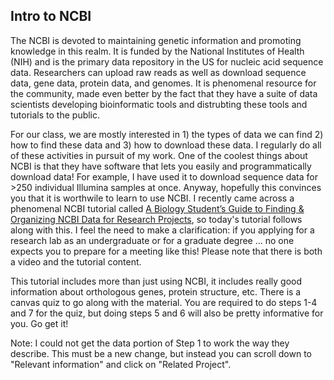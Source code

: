 ## Intro to NCBI

The NCBI is devoted to maintaining genetic information and promoting knowledge in this realm. It is funded by the National Institutes of Health (NIH) and is the primary data repository in the US for nucleic acid sequence data. Researchers can upload raw reads as well as download sequence data, gene data, protein data, and genomes. It is phenomenal resource for the community, made even better by the fact that they have a suite of data scientists developing bioinformatic tools and distrubting these tools and tutorials to the public.

For our class, we are mostly interested in 1) the types of data we can find 2) how to find these data and 3) how to download these data. I regularly do all of these activities in pursuit of my work. One of the coolest things about NCBI is that they have software that lets you easily and programmatically download data! For example, I have used it to download sequence data for >250 individual Illumina samples at once. Anyway, hopefully this convinces you that it is worthwile to learn to use NCBI. I recently came across a phenomenal NCBI tutorial called [A Biology Student’s Guide to Finding & Organizing NCBI Data for Research Projects](https://www.nlm.nih.gov/ncbi/workshops/2023-06_organizing-biology-data/workshop-details.html), so today's tutorial follows along with this. I feel the need to make a clarification: if you applying for a research lab as an undergraduate or for a graduate degree ... no one expects you to prepare for a meeting like this! Please note that there is both a video and the tutorial content. 

This tutorial includes more than just using NCBI, it includes really good information about orthologous genes, protein structure, etc. There is a canvas quiz to go along with the material. You are required to do steps 1-4 and 7 for the quiz, but doing steps 5 and 6 will also be pretty informative for you. Go get it!

Note: I could not get the data portion of Step 1 to work the way they describe. This must be a new change, but instead you can scroll down to "Relevant information" and click on "Related Project".
